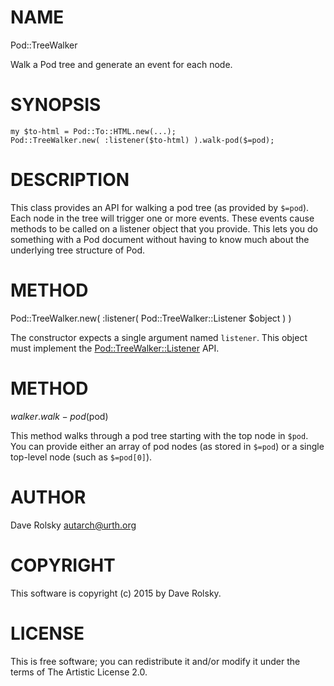 NAME
====

Pod::TreeWalker

Walk a Pod tree and generate an event for each node.

SYNOPSIS
========



    my $to-html = Pod::To::HTML.new(...);
    Pod::TreeWalker.new( :listener($to-html) ).walk-pod($=pod);

DESCRIPTION
===========



This class provides an API for walking a pod tree (as provided by `$=pod`). Each node in the tree will trigger one or more events. These events cause methods to be called on a listener object that you provide. This lets you do something with a Pod document without having to know much about the underlying tree structure of Pod.

METHOD
======

Pod::TreeWalker.new( :listener( Pod::TreeWalker::Listener $object ) )

The constructor expects a single argument named `listener`. This object must implement the [Pod::TreeWalker::Listener](Pod::TreeWalker::Listener) API.

METHOD
======

$walker.walk-pod($pod)

This method walks through a pod tree starting with the top node in `$pod`. You can provide either an array of pod nodes (as stored in `$=pod`) or a single top-level node (such as `$=pod[0]`).

AUTHOR
======

Dave Rolsky <autarch@urth.org>

COPYRIGHT
=========



This software is copyright (c) 2015 by Dave Rolsky.

LICENSE
=======



This is free software; you can redistribute it and/or modify it under the terms of The Artistic License 2.0.
